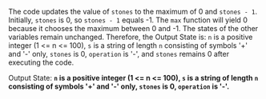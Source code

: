 The code updates the value of `stones` to the maximum of 0 and `stones - 1`. Initially, `stones` is 0, so `stones - 1` equals -1. The `max` function will yield 0 because it chooses the maximum between 0 and -1. The states of the other variables remain unchanged. Therefore, the Output State is: `n` is a positive integer (1 <= n <= 100), `s` is a string of length `n` consisting of symbols '+' and '-' only, `stones` is 0, `operation` is '-', and `stones` remains 0 after executing the code.

Output State: **`n` is a positive integer (1 <= n <= 100), `s` is a string of length `n` consisting of symbols '+' and '-' only, `stones` is 0, `operation` is '-'.**